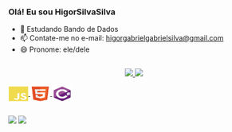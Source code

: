 ### Olá! Eu sou HigorSilvaSilva

- 🌱 Estudando Bando de Dados
- 📫 Contate-me no e-mail: higorgabrielgabrielsilva@gmail.com
- 😄 Pronome: ele/dele

##

<div align="center">
  <a href="https://github.com/HigorSilvaSilva">
  <img height="120em" src="https://github-readme-stats.vercel.app/api?username=HigorSilvaSilva&show_icons=true&theme=dark&include_all_commits=true&count_private=true"/>
  <img height="120em" src="https://github-readme-stats.vercel.app/api/top-langs/?username=HigorSilvaSilva&layout=compact&langs_count=7&theme=dark"/>
</div>
<div style="display: inline_block"><br>
  <img align="center" alt="Higor-Js" height="30" width="40" src="https://raw.githubusercontent.com/devicons/devicon/master/icons/javascript/javascript-plain.svg">
  <img align="center" alt="Higor-HTML" height="30" width="40" src="https://raw.githubusercontent.com/devicons/devicon/master/icons/html5/html5-original.svg">
  <img align="center" alt="Higor-Csharp" height="30" width="40" src="https://raw.githubusercontent.com/devicons/devicon/master/icons/csharp/csharp-original.svg">
</div>
  
  
   ##
 
<div> 
  <a href="https://www.linkedin.com/in/higor-gsilva/" target="_blank"><img src="https://img.shields.io/badge/-LinkedIn-%230077B5?style=for-the-badge&logo=linkedin&logoColor=white" target="_blank"></a> 
  <a href = "mailto:higorgabrielgabrielsilva.com"><img src="https://img.shields.io/badge/-Gmail-%23333?style=for-the-badge&logo=gmail&logoColor=white" target="_blank"></a>
